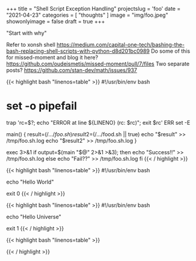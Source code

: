 +++
title = "Shell Script Exception Handling"
projectslug = 'foo'
date = "2021-04-23"
categories = [ "thoughts" ]
image = "img/foo.jpeg"
showonlyimage = false
draft = true
+++

"Start with why"
<!--more-->

Refer to xonsh shell
https://medium.com/capital-one-tech/bashing-the-bash-replacing-shell-scripts-with-python-d8d201bc0989
Do some of this for missed-moment and blog it here?
https://github.com/oudeismetis/missed-moment/pull/7/files
Two separate posts?
https://github.com/stan-dev/math/issues/937


{{< highlight bash "linenos=table" >}}
#!/usr/bin/env bash

# set -o pipefail
trap 'rc=$?; echo "ERROR at line ${LINENO} (rc: $rc)"; exit $rc' ERR
set -E

main() {
  result=$(/.../foo.sh)
  result2=$(/.../food.sh || true)
  echo "$result" >> /tmp/foo.sh.log
  echo "$result2" >> /tmp/foo.sh.log
}

exec 3>&1
if output=$(main "$@" 2>&1 >&3); then
  echo "Success!!" >> /tmp/foo.sh.log
else
  echo "Fail??" >> /tmp/foo.sh.log
fi
{{< / highlight >}}

{{< highlight bash "linenos=table" >}}
#!/usr/bin/env bash

echo "Hello World"

exit 0
{{< / highlight >}}

{{< highlight bash "linenos=table" >}}
#!/usr/bin/env bash

echo "Hello Universe"

exit 1
{{< / highlight >}}

{{< highlight bash "linenos=table" >}}


{{< / highlight >}}
